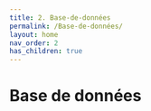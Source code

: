 ```yaml
---
title: 2. Base-de-données
permalink: /Base-de-données/
layout: home
nav_order: 2
has_children: true
---
```


# Base de données